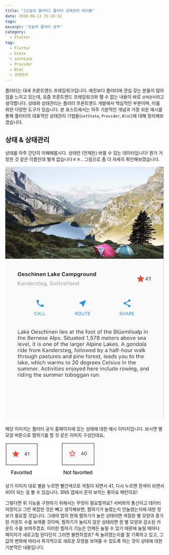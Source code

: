 ```yaml
---
title: "[오늘의 플러터] 플러터 상태관리 바이블"
date: 2020-06-13 15:28:12
tags:
excerpt: "오늘의 플러터 공부"
category:
  - Flutter
tag:
  - Flutter
  - State
  - setState
  - Provider
  - BloC
  - 상태관리
---
```


플러터는 대세 프론트엔드 프레임워크입니다. 예전보다 플러터에 관심 갖는 분들이 많아짐을 느끼고 있는데, 요즘 프론트엔드 프레임워크와 뗄 수 없는 내용이 바로 `상태관리`라고 생각합니다. 상태와 상태관리는 플러터 프론트엔드 개발에서 핵심적인 부분이며, 이를 위한 다양한 도구가 있습니다. 본 포스트에서는 아주 기본적인 개념과 가장 쉬운 예시를 통해 플러터의 대표적인 상태관리 기법들(`setState`, `Provider`, `BloC`)에 대해 정리해보겠습니다.
<!-- more -->

## 상태 & 상태관리
상태를 아주 간단히 이해해봅시다. 상태란 (언제든) 바뀔 수 있는 데이터입니다! 뭔가 거창한 것 같은 이름인데 별게 없습니다ㅎㅎ.. 그림으로 좀 더 자세히 확인해보겠습니다. 

<img src="/images/blog/flutterstate1.png" style="border: 1px">

해당 이미지는 플러터 공식 홈페이지에 있는 상태에 대한 예시 이미지입니다. 보시면 별 모양 버튼으로 찜하기를 할 것 같은 이미지 구성인데요, 

<img src="/images/blog/flutterstate2.png" style="border: 1px">

상기 이미지 대로 별을 누르면 빨간색으로 색칠이 되면서 41, 다시 누르면 흰색이 되면서 40이 되는 걸 볼 수 있습니다. SNS 앱에서 흔히 보이는 좋아요 패턴이죠!

그렇다면 위 기능을 구현하기 위해서는 무엇이 필요할까요? 서버와의 통신이고 데이터 저장이고 그런 복잡한 것은 빼고 생각해보면, 찜하기가 눌렸는지 안눌렸는지에 대한 정보가 필요할 것입니다. 그래야 앱이 현재 찜하기가 눌린 상태라면 색칠된 별 모양과 증가된 카운트 수를 보여줄 것이며, 찜하기가 눌리지 않은 상태라면 흰 별 모양과 감소된 카운트 수를 보여주겠죠. 이러한 찜하기 기능은 언제든 눌릴 수 있기 때문에 눌릴 때마다 페이지가 새로고침 된다던지 그러면 불편하겠죠? 즉 눌려졌는지를 잘 기록하고 있고, 그 값의 변화에 따라서 즉각적으로 새로운 모양을 보여줄 수 있도록 하는 것이 상태에 대한 기본적인 내용입니다. 

